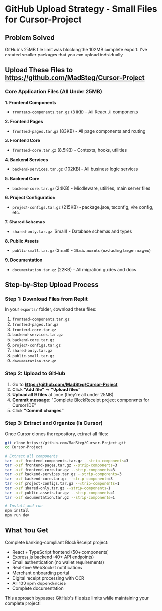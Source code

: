 # GitHub Upload Strategy - Small Files for Cursor-Project

## Problem Solved
GitHub's 25MB file limit was blocking the 102MB complete export. I've created smaller packages that you can upload individually.

## Upload These Files to https://github.com/MadSteg/Cursor-Project

### Core Application Files (All Under 25MB)

**1. Frontend Components** 
- `frontend-components.tar.gz` (31KB) - All React UI components

**2. Frontend Pages**
- `frontend-pages.tar.gz` (83KB) - All page components and routing

**3. Frontend Core**
- `frontend-core.tar.gz` (8.5KB) - Contexts, hooks, utilities

**4. Backend Services** 
- `backend-services.tar.gz` (102KB) - All business logic services

**5. Backend Core**
- `backend-core.tar.gz` (24KB) - Middleware, utilities, main server files

**6. Project Configuration**
- `project-configs.tar.gz` (215KB) - package.json, tsconfig, vite config, etc.

**7. Shared Schemas**
- `shared-only.tar.gz` (Small) - Database schemas and types

**8. Public Assets**
- `public-small.tar.gz` (Small) - Static assets (excluding large images)

**9. Documentation**
- `documentation.tar.gz` (22KB) - All migration guides and docs

## Step-by-Step Upload Process

### Step 1: Download Files from Replit
In your `exports/` folder, download these files:
1. `frontend-components.tar.gz`
2. `frontend-pages.tar.gz` 
3. `frontend-core.tar.gz`
4. `backend-services.tar.gz`
5. `backend-core.tar.gz`
6. `project-configs.tar.gz`
7. `shared-only.tar.gz`
8. `public-small.tar.gz`
9. `documentation.tar.gz`

### Step 2: Upload to GitHub
1. Go to **https://github.com/MadSteg/Cursor-Project**
2. Click **"Add file"** → **"Upload files"**
3. **Upload all 9 files** at once (they're all under 25MB)
4. **Commit message**: "Complete BlockReceipt project components for Cursor IDE"
5. Click **"Commit changes"**

### Step 3: Extract and Organize (In Cursor)
Once Cursor clones the repository, extract all files:

```bash
git clone https://github.com/MadSteg/Cursor-Project.git
cd Cursor-Project

# Extract all components
tar -xzf frontend-components.tar.gz --strip-components=3
tar -xzf frontend-pages.tar.gz --strip-components=3
tar -xzf frontend-core.tar.gz --strip-components=3
tar -xzf backend-services.tar.gz --strip-components=3
tar -xzf backend-core.tar.gz --strip-components=3
tar -xzf project-configs.tar.gz --strip-components=1
tar -xzf shared-only.tar.gz --strip-components=1
tar -xzf public-assets.tar.gz --strip-components=1
tar -xzf documentation.tar.gz --strip-components=1

# Install and run
npm install
npm run dev
```

## What You Get

Complete banking-compliant BlockReceipt project:
- React + TypeScript frontend (50+ components)
- Express.js backend (40+ API endpoints)
- Email authentication (no wallet requirements)
- Real-time WebSocket notifications
- Merchant onboarding portal
- Digital receipt processing with OCR
- All 133 npm dependencies
- Complete documentation

This approach bypasses GitHub's file size limits while maintaining your complete project!